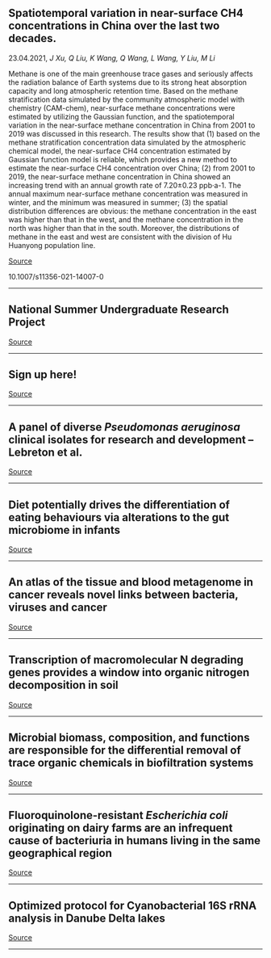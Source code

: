## Spatiotemporal variation in near-surface CH4 concentrations in China over the last two decades.
 23.04.2021, _J Xu, Q Liu, K Wang, Q Wang, L Wang, Y Liu, M Li_


Methane is one of the main greenhouse trace gases and seriously affects the radiation balance of Earth systems due to its strong heat absorption capacity and long atmospheric retention time. Based on the methane stratification data simulated by the community atmospheric model with chemistry (CAM-chem), near-surface methane concentrations were estimated by utilizing the Gaussian function, and the spatiotemporal variation in the near-surface methane concentration in China from 2001 to 2019 was discussed in this research. The results show that (1) based on the methane stratification concentration data simulated by the atmospheric chemical model, the near-surface CH4 concentration estimated by Gaussian function model is reliable, which provides a new method to estimate the near-surface CH4 concentration over China; (2) from 2001 to 2019, the near-surface methane concentration in China showed an increasing trend with an annual growth rate of 7.20±0.23 ppb·a-1. The annual maximum near-surface methane concentration was measured in winter, and the minimum was measured in summer; (3) the spatial distribution differences are obvious: the methane concentration in the east was higher than that in the west, and the methane concentration in the north was higher than that in the south. Moreover, the distributions of methane in the east and west are consistent with the division of Hu Huanyong population line.

[Source](https://nsurp.org/)

10.1007/s11356-021-14007-0

---

## National Summer Undergraduate Research Project 

[Source](https://nsurp.org/)

---

## Sign up here!

[Source](https://uarizona.co1.qualtrics.com/jfe/form/SV_2bDpGoHem0N5GRw)

---

## A panel of diverse <em>Pseudomonas aeruginosa </em>clinical isolates for research and development – Lebreton et al.

[Source](https://doi.org/10.1101/2021.04.23.441230)

---

## Diet potentially drives the differentiation of eating behaviours via alterations to the gut microbiome in infants 

[Source](https://doi.org/10.1101/2021.04.24.438478)

---

## An atlas of the tissue and blood metagenome in cancer reveals novel links between bacteria, viruses and cancer 

[Source](https://microbiomejournal.biomedcentral.com/articles/10.1186/s40168-021-01039-4)

---

## Transcription of macromolecular N degrading genes provides a window into organic nitrogen decomposition in soil

[Source](https://doi.org/10.1101/2020.12.14.422732)

---

## Microbial biomass, composition, and functions are responsible for the differential removal of trace organic chemicals in biofiltration systems 

[Source](https://doi.org/10.1101/2021.04.22.440850)

---

## Fluoroquinolone-resistant <em>Escherichia coli </em>originating on dairy farms are an infrequent cause of bacteriuria in humans living in the same geographical region

[Source](https://doi.org/10.1101/2021.04.24.441264)

---

## Optimized protocol for Cyanobacterial 16S rRNA analysis in Danube Delta lakes

[Source](https://doi.org/10.1101/2021.04.23.441086)

---

